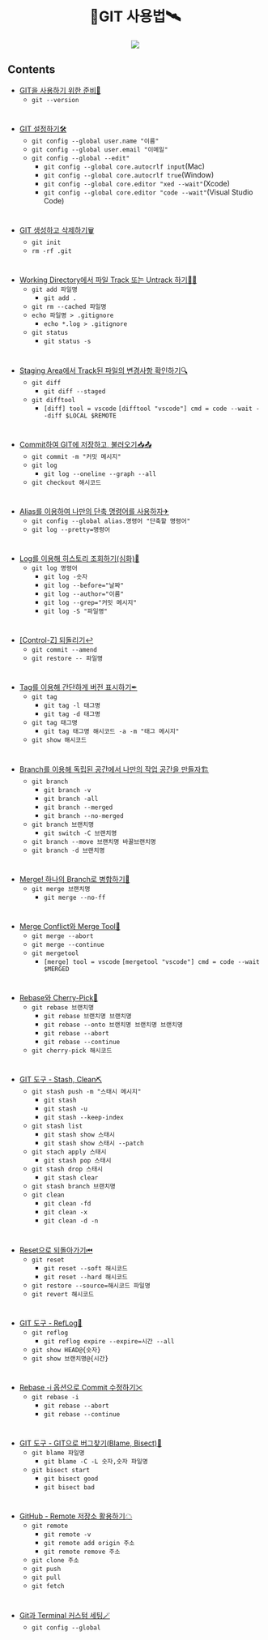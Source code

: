 <h1 align = "center">🚀GIT 사용법🛰</h1>

<p align = "center"><img src = "https://git-scm.com/images/logo@2x.png"/></p>

## Contents
- [GIT을 사용하기 위한 준비💾](./contents/01_preparation.md)
  - `git --version`
#
- [GIT 설정하기🛠](./contents/02_setting.md)
  - `git config --global user.name "이름"`
  - `git config --global user.email "이메일"`
  - `git config --global --edit"`
    - `git config --global core.autocrlf input`(Mac)
    - `git config --global core.autocrlf true`(Window)
    - `git config --global core.editor "xed --wait"`(Xcode)
    - `git config --global core.editor "code --wait"`(Visual Studio Code)
#
- [GIT 생성하고 삭제하기🗑](./contents/03_init.md)
  -  `git init`
  -  `rm -rf .git`
#
- [Working Directory에서 파일 Track 또는 Untrack 하기👀✨](./contents/04_add.md)
  -  `git add 파일명`
     -  `git add .`
  -  `git rm --cached 파일명`
  -  `echo 파일명 > .gitignore`
     - `echo *.log > .gitignore`
  -  `git status`
     -  `git status -s`
#
- [Staging Area에서 Track된 파일의 변경사항 확인하기🔍](./contents/05_diff.md)
  - `git diff`
    - `git diff --staged`
  - `git difftool`
    - `[diff] tool = vscode` `[difftool "vscode"] cmd = code --wait --diff $LOCAL $REMOTE`
#
- [Commit하여 GIT에 저장하고, 불러오기📥📤](./contents/06_commit.md)
  - `git commit -m "커밋 메시지"`
  - `git log`
    - `git log --oneline --graph --all`
  - `git checkout 해시코드`
#
- [Alias를 이용하여 나만의 단축 명령어를 사용하자✈](./contents/07_alias.md)
  - `git config --global alias.명령어 "단축할 명령어"`
  - `git log --pretty=명령어`
#
- [Log를 이용해 히스토리 조회하기(심화)📑](./contents/08_log.md)
  - `git log 명령어`
    - `git log -숫자`
    - `git log --before="날짜"`
    - `git log --author="이름"`
    - `git log --grep="커밋 메시지"`
    - `git log -S "파일명"`
#
- [[Control-Z] 되돌리기↩](./contents/09_undo.md)
  - `git commit --amend`
  - `git restore -- 파일명`
#
- [Tag를 이용해 간단하게 버전 표시하기✒](./contents/10_tag.md)
  - `git tag`
    - `git tag -l 태그명`
    - `git tag -d 태그명`
  - `git tag 태그명`
    - `git tag 태그명 해시코드 -a -m "태그 메시지"`
  - `git show 해시코드`
#
- [Branch를 이용해 독립된 공간에서 나만의 작업 공간을 만들자🏗](./contents/11_branch.md)
  - `git branch`
    - `git branch -v`
    - `git branch -all`
    - `git branch --merged`
    - `git branch --no-merged`
  - `git branch 브랜치명`
    - `git switch -C 브랜치명`
  - `git branch --move 브랜치명 바꿀브랜치명`
  - `git branch -d 브랜치명`
#
- [Merge! 하나의 Branch로 병합하기🔗](./contents/12_merge.md)
  - `git merge 브랜치명`
    - `git merge --no-ff`

#
- [Merge Conflict와 Merge Tool🧷](./contents/13_conflict.md)
  - `git merge --abort`
  - `git merge --continue`
  - `git mergetool`
    - `[merge] tool = vscode` `[mergetool "vscode"] cmd = code --wait $MERGED`
#
- [Rebase와 Cherry-Pick🍒](./contents/14_rebase.md)
  - `git rebase 브랜치명`
    - `git rebase 브랜치명 브랜치명`
    - `git rebase --onto 브랜치명 브랜치명 브랜치명`
    - `git rebase --abort`
    - `git rebase --continue`
  - `git cherry-pick 해시코드`
#
- [GIT 도구 - Stash, Clean⛏](./contents/15_stash.md)
  - `git stash push -m "스태시 메시지"`
    - `git stash`
    - `git stash -u`
    - `git stash --keep-index`
  - `git stash list`
    - `git stash show 스태시`
    - `git stash show 스태시 --patch`
  - `git stach apply 스태시`
    - `git stash pop 스태시`
  - `git stash drop 스태시`
    - `git stash clear`
  - `git stash branch 브랜치명`
  - `git clean`
    - `git clean -fd`
    - `git clean -x`
    - `git clean -d -n`
#
- [Reset으로 되돌아가기⏮](./contents/16_reset.md)
  - `git reset`
    - `git reset --soft 해시코드`
    - `git reset --hard 해시코드`
  - `git restore --source=해시코드 파일명`
  - `git revert 해시코드`
#
- [GIT 도구 - RefLog📜](./contents/17_reflog.md)
  - `git reflog`
    - `git reflog expire --expire=시간 --all`
  - `git show HEAD@{숫자}`
  - `git show 브랜치명@{시간}`
#
- [Rebase -i 옵션으로 Commit 수정하기✂](./contents/18_rebase_i.md)
  - `git rebase -i`
    - `git rebase --abort`
    - `git rebase --continue`
#
- [GIT 도구 - GIT으로 버그찾기(Blame, Bisect)🐛](./contents/19_debug.md)
  - `git blame 파일명`
    - `git blame -C -L 숫자,숫자 파일명`
  - `git bisect start`
    - `git bisect good`
    - `git bisect bad`
#
- [GitHub - Remote 저장소 활용하기☁](./contents/20_github.md)
  - `git remote`
    - `git remote -v`
    - `git remote add origin 주소`
    - `git remote remove 주소`
  - `git clone 주소`
  - `git push`
  - `git pull`
  - `git fetch`
#
- [Git과 Terminal 커스텀 세팅🪄](./contents/21_custom.md)
  - `git config --global`  
